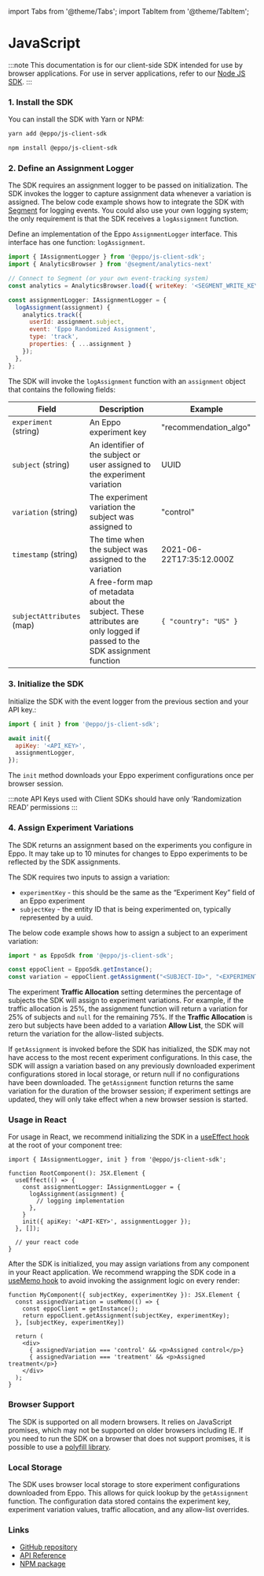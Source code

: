 import Tabs from '@theme/Tabs';
import TabItem from '@theme/TabItem';

# JavaScript

:::note
This documentation is for our client-side SDK intended for use by browser applications. For use in server applications, refer to our [Node JS SDK](../server-sdks/node.md).
:::

### 1. Install the SDK
You can install the SDK with Yarn or NPM:

<Tabs>
<TabItem value="yarn" label="Yarn">

```bash
yarn add @eppo/js-client-sdk
```

</TabItem>


<TabItem value="npm" label="NPM">

```bash
npm install @eppo/js-client-sdk
```

</TabItem>
</Tabs>

### 2. Define an Assignment Logger

The SDK requires an assignment logger to be passed on initialization. The SDK invokes the logger to capture assignment data whenever a variation is assigned. The below code example shows how to integrate the SDK with [Segment](https://segment.com/docs/) for logging events. You could also use your own logging system; the only requirement is that the SDK receives a `logAssignment` function.

Define an implementation of the Eppo `AssignmentLogger` interface. This interface has one function: `logAssignment`.

```javascript
import { IAssignmentLogger } from '@eppo/js-client-sdk';
import { AnalyticsBrowser } from '@segment/analytics-next'

// Connect to Segment (or your own event-tracking system)
const analytics = AnalyticsBrowser.load({ writeKey: '<SEGMENT_WRITE_KEY>' })

const assignmentLogger: IAssignmentLogger = {
  logAssignment(assignment) {
    analytics.track({
      userId: assignment.subject,
      event: 'Eppo Randomized Assignment',
      type: 'track',
      properties: { ...assignment }
    });
  },
};
```

The SDK will invoke the `logAssignment` function with an `assignment` object that contains the following fields:

| Field | Description | Example |
| --------- | ------- | ---------- |
| `experiment` (string) | An Eppo experiment key | "recommendation_algo" |
| `subject` (string) | An identifier of the subject or user assigned to the experiment variation | UUID |
| `variation` (string) | The experiment variation the subject was assigned to | "control" |
| `timestamp` (string) | The time when the subject was assigned to the variation | 2021-06-22T17:35:12.000Z |
| `subjectAttributes` (map) | A free-form map of metadata about the subject. These attributes are only logged if passed to the SDK assignment function | `{ "country": "US" }` |

### 3. Initialize the SDK

Initialize the SDK with the event logger from the previous section and your API key.:

```javascript
import { init } from '@eppo/js-client-sdk';

await init({
  apiKey: '<API_KEY>',
  assignmentLogger,
});
```

The `init` method downloads your Eppo experiment configurations once per browser session.

:::note
API Keys used with Client SDKs should have only ‘Randomization READ’ permissions
:::

### 4. Assign Experiment Variations 
The SDK returns an assignment based on the experiments you configure in Eppo. It may take up to 10 minutes for changes to Eppo experiments to be reflected by the SDK assignments.

The SDK requires two inputs to assign a variation:
- `experimentKey` - this should be the same as the “Experiment Key” field of an Eppo experiment
- `subjectKey` - the entity ID that is being experimented on, typically represented by a uuid.

The below code example shows how to assign a subject to an experiment variation:

```javascript
import * as EppoSdk from '@eppo/js-client-sdk';

const eppoClient = EppoSdk.getInstance();
const variation = eppoClient.getAssignment("<SUBJECT-ID>", "<EXPERIMENT-KEY>");
```

The experiment **Traffic Allocation** setting determines the percentage of subjects the SDK will assign to experiment variations. For example, if the traffic allocation is 25%, the assignment function will return a variation for 25% of subjects and `null` for the remaining 75%. If the **Traffic Allocation** is zero but subjects have been added to a variation **Allow List**, the SDK will return the variation for the allow-listed subjects.

If `getAssignment` is invoked before the SDK has initialized, the SDK may not have access to the most recent experiment configurations. In this case, the SDK will assign a variation based on any previously downloaded experiment configurations stored in local storage, or return null if no configurations have been downloaded. The `getAssignment` function returns the same variation for the duration of the browser session; if experiment settings are updated, they will only take effect when a new browser session is started.

### Usage in React

For usage in React, we recommend initializing the SDK in a [useEffect hook](https://reactjs.org/docs/hooks-effect.html) at the root of your component tree:

```tsx
import { IAssignmentLogger, init } from '@eppo/js-client-sdk';

function RootComponent(): JSX.Element {
  useEffect(() => {
    const assignmentLogger: IAssignmentLogger = {
      logAssignment(assignment) {
        // logging implementation
      },
    }
    init({ apiKey: '<API-KEY>', assignmentLogger });
  }, []);

  // your react code
}
```

After the SDK is initialized, you may assign variations from any component in your React application. We recommend wrapping the SDK code in a [useMemo hook](https://reactjs.org/docs/hooks-reference.html#usememo) to avoid invoking the assignment logic on every render:

```tsx
function MyComponent({ subjectKey, experimentKey }): JSX.Element {
  const assignedVariation = useMemo(() => {
    const eppoClient = getInstance();
    return eppoClient.getAssignment(subjectKey, experimentKey);
  }, [subjectKey, experimentKey])

  return (
    <div>
      { assignedVariation === 'control' && <p>Assigned control</p>}
      { assignedVariation === 'treatment' && <p>Assigned treatment</p>}
    </div>
  );
}
```

### Browser Support

The SDK is supported on all modern browsers. It relies on JavaScript promises, which may not be supported on older browsers including IE. If you need to run the SDK on a browser that does not support promises, it is possible to use a [polyfill library](https://www.npmjs.com/package/promise-polyfill).

### Local Storage

The SDK uses browser local storage to store experiment configurations downloaded from Eppo. This allows for quick lookup by the `getAssignment` function. The configuration data stored contains the experiment key, experiment variation values, traffic allocation, and any allow-list overrides.

### Links
- [GitHub repository](https://github.com/Eppo-exp/js-client-sdk)
- [API Reference](https://eppo-exp.github.io/js-client-sdk/js-client-sdk.html)
- [NPM package](https://www.npmjs.com/package/@eppo/js-client-sdk)
